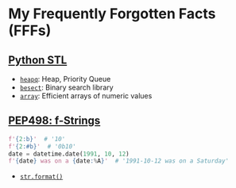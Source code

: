 # My Frequently Forgotten Facts (FFFs)

## [Python STL](https://docs.python.org/3/library/index.html)
  * [`heapq`](https://docs.python.org/3/library/heapq.html): Heap, Priority Queue
  * [`besect`](https://docs.python.org/3/library/bisect.html): Binary search library
  * [`array`](https://docs.python.org/3/library/array.html): Efficient arrays of numeric values


## [PEP498: f-Strings](https://www.python.org/dev/peps/pep-0498/)
```python
f'{2:b}'  # '10'
f'{2:#b}'  # '0b10'
date = datetime.date(1991, 10, 12)
f'{date} was on a {date:%A}'  # '1991-10-12 was on a Saturday'
```
* [`str.format()`](https://docs.python.org/3/library/string.html#formatspec)

